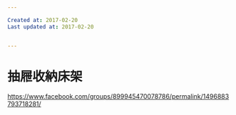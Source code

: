 ```yaml
---

Created at: 2017-02-20
Last updated at: 2017-02-20


---
```


# 抽屜收納床架


<https://www.facebook.com/groups/899945470078786/permalink/1496883793718281/>

